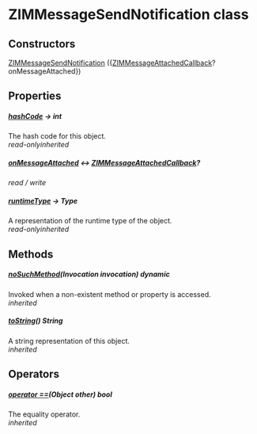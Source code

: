 


# ZIMMessageSendNotification class













## Constructors

[ZIMMessageSendNotification](../zego_uikit_prebuilt_live_audio_room/ZIMMessageSendNotification/ZIMMessageSendNotification.md) ({[ZIMMessageAttachedCallback](../zego_uikit_prebuilt_live_audio_room/ZIMMessageAttachedCallback.md)? onMessageAttached})

   


## Properties

##### [hashCode](../zego_uikit_prebuilt_live_audio_room/ZIMMessageSendNotification/hashCode.md) &#8594; int



The hash code for this object.  
_<span class="feature">read-only</span><span class="feature">inherited</span>_



##### [onMessageAttached](../zego_uikit_prebuilt_live_audio_room/ZIMMessageSendNotification/onMessageAttached.md) &#8596; [ZIMMessageAttachedCallback](../zego_uikit_prebuilt_live_audio_room/ZIMMessageAttachedCallback.md)?



  
_<span class="feature">read / write</span>_



##### [runtimeType](../zego_uikit_prebuilt_live_audio_room/ZIMMessageSendNotification/runtimeType.md) &#8594; Type



A representation of the runtime type of the object.  
_<span class="feature">read-only</span><span class="feature">inherited</span>_





## Methods

##### [noSuchMethod](../zego_uikit_prebuilt_live_audio_room/ZIMMessageSendNotification/noSuchMethod.md)(Invocation invocation) dynamic



Invoked when a non-existent method or property is accessed.  
_<span class="feature">inherited</span>_



##### [toString](../zego_uikit_prebuilt_live_audio_room/ZIMMessageSendNotification/toString.md)() String



A string representation of this object.  
_<span class="feature">inherited</span>_





## Operators

##### [operator ==](../zego_uikit_prebuilt_live_audio_room/ZIMMessageSendNotification/operator_equals.md)(Object other) bool



The equality operator.  
_<span class="feature">inherited</span>_















